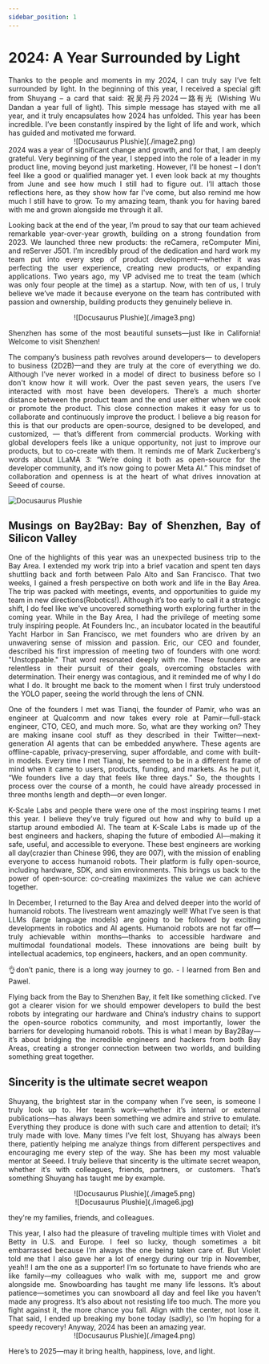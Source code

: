 ```yaml
---
sidebar_position: 1
---
```

# 2024: A Year Surrounded by Light

<div align="justify">
Thanks to the people and moments in my 2024, I can truly say I’ve felt surrounded by light. In the beginning of this year, I received a special gift from Shuyang – a card that said: 祝吴丹丹2024一路有光 (Wishing Wu Dandan a year full of light). This simple message has stayed with me all year, and it truly encapsulates how 2024 has unfolded. This year has been incredible. I’ve been constantly inspired by the light of life and work, which has guided and motivated me forward. 

<div align="center">
![Docusaurus Plushie](./image2.png)
</div>
2024 was a year of significant change and growth, and for that, I am deeply grateful. Very beginning of the year, I stepped into the role of a leader in my product line, moving beyond just marketing. However, I’ll be honest – I don’t feel like a good or qualified manager yet. I even look back at my thoughts from June and see how much I still had to figure out. I’ll attach those reflections here, as they show how far I've come, but also remind me how much I still have to grow. To my amazing team, thank you for having bared with me and grown alongside me through it all. 

Looking back at the end of the year, I’m proud to say that our team achieved remarkable year-over-year growth, building on a strong foundation from 2023. We launched three new products: the reCamera, reComputer Mini, and reServer J501. I’m incredibly proud of the dedication and hard work my team put into every step of product development—whether it was perfecting the user experience, creating new products, or expanding applications. Two years ago, my VP advised me to treat the team (which was only four people at the time) as a startup. Now, with ten of us, I truly believe we’ve made it because everyone on the team has contributed with passion and ownership, building products they genuinely believe in. 

<div align="center">
![Docusaurus Plushie](./image3.png)
</div>

Shenzhen has some of the most beautiful sunsets—just like in California! Welcome to visit Shenzhen!

The company’s business path revolves around developers— to developers to business (2D2B)—and they are truly at the core of everything we do. Although I’ve never worked in a model of direct to business before so I don't know how it will work. Over the past seven years, the users I’ve interacted with most have been developers. There’s a much shorter distance between the product team and the end user either when we cook or promote the product. This close connection makes it easy for us to collaborate and continuously improve the product. I believe a big reason for this is that our products are open-source, designed to be developed, and customized, — that’s different from commercial products. Working with global developers feels like a unique opportunity, not just to improve our products, but to co-create with them. It reminds me of Mark Zuckerberg's words about LLaMA 3: “We’re doing it both as open-source for the developer community, and it’s now going to power Meta AI.” This mindset of collaboration and openness is at the heart of what drives innovation at Seeed of course.
</div>

![Docusaurus Plushie](./image1.jpg)

<div align="justify">

## Musings on Bay2Bay: Bay of Shenzhen, Bay of Silicon Valley 
One of the highlights of this year was an unexpected business trip to the Bay Area. I extended my work trip into a brief vacation and spent ten days shuttling back and forth between Palo Alto and San Francisco. That two weeks, I gained a fresh perspective on both work and life in the Bay Area. The trip was packed with meetings, events, and opportunities to guide my team in new directions(Robotics!). Although it’s too early to call it a strategic shift, I do feel like we’ve uncovered something worth exploring further in the coming year. While in the Bay Area, I had the privilege of meeting some truly inspiring people. At Founders Inc., an incubator located in the beautiful Yacht Harbor in San Francisco, we met founders who are driven by an unwavering sense of mission and passion. Eric, our CEO and founder, described his first impression of meeting two of founders with one word: "Unstoppable." That word resonated deeply with me. These founders are relentless in their pursuit of their goals, overcoming obstacles with determination. Their energy was contagious, and it reminded me of why I do what I do. It brought me back to the moment when I first truly understood the YOLO paper, seeing the world through the lens of CNN. 

One of the founders I met was Tianqi, the founder of Pamir, who was an engineer at Qualcomm and now takes every role at Pamir—full-stack engineer, CTO, CEO, and much more. So, what are they working on? They are making insane cool stuff as they described in their Twitter—next-generation AI agents that can be embedded anywhere. These agents are offline-capable, privacy-preserving, super affordable, and come with built-in models. Every time I met Tianqi, he seemed to be in a different frame of mind when it came to users, products, funding, and markets. As he put it, “We founders live a day that feels like three days.” So, the thoughts I process over the course of a month, he could have already processed in three months length and depth—or even longer.
</div>


<div align="justify">
K-Scale Labs and people there were one of the most inspiring teams I met this year. I believe they’ve truly figured out how and why to build up a startup around embodied AI. The team at K-Scale Labs is made up of the best engineers and hackers, shaping the future of embodied AI—making it safe, useful, and accessible to everyone. These best engineers are working all day(crazier than Chinese 996, they are 007), with the mission of enabling everyone to access humanoid robots. Their platform is fully open-source, including hardware, SDK, and sim environments. This brings us back to the power of open-source: co-creating maximizes the value we can achieve together. 

In December, I returned to the Bay Area and delved deeper into the world of humanoid robots. The livestream went amazingly well! What I’ve seen is that LLMs (large language models) are going to be followed by exciting developments in robotics and AI agents. Humanoid robots are not far off—truly achievable within months—thanks to accessible hardware and multimodal foundational models. These innovations are being built by intellectual academics, top engineers, hackers, and an open community. 

👌don’t panic, there is a long way journey to go. - I learned from Ben and Pawel. 

Flying back from the Bay to Shenzhen Bay, it felt like something clicked. I’ve got a clearer vision for we should empower developers to build the best robots by integrating our hardware and China’s industry chains to support the open-source robotics community, and most importantly, lower the barriers for developing humanoid robots. This is what I mean by Bay2Bay—it’s about bridging the incredible engineers and hackers from both Bay Areas, creating a stronger connection between two worlds, and building something great together. 

## Sincerity is the ultimate secret weapon
Shuyang, the brightest star in the company when I’ve seen, is someone I truly look up to. Her team’s work—whether it’s internal or external publications—has always been something we admire and strive to emulate. Everything they produce is done with such care and attention to detail; it’s truly made with love. Many times I’ve felt lost, Shuyang has always been there, patiently helping me analyze things from different perspectives and encouraging me every step of the way. She has been my most valuable mentor at Seeed. I truly believe that sincerity is the ultimate secret weapon, whether it’s with colleagues, friends, partners, or customers. That’s something Shuyang has taught me by example.
</div>

<div align="center">
![Docusaurus Plushie](./image5.png)
</div>

<div align="center">
![Docusaurus Plushie](./image6.jpg)
</div>

they're my families, friends, and colleagues.

<div align="justify">
This year, I also had the pleasure of traveling multiple times with Violet and Betty in U.S. and Europe. I feel so lucky, though sometimes a bit embarrassed because I’m always the one being taken care of. But Violet told me that I also gave her a lot of energy during our trip in November, yeah!! I am the one as a supporter! I’m so fortunate to have friends who are like family—my colleagues who walk with me, support me and grow alongside me. Snowboarding has taught me many life lessons. It’s about patience—sometimes you can snowboard all day and feel like you haven’t made any progress. It’s also about not resisting life too much. The more you fight against it, the more chance you fall. Align with the center, not lose it. That said, I ended up breaking my bone today (sadly), so I’m hoping for a speedy recovery! Anyway, 2024 has been an amazing year. 

<div align="center">
![Docusaurus Plushie](./image4.png)
</div>

Here’s to 2025—may it bring health, happiness, love, and light.
</div>
